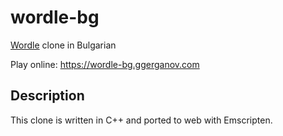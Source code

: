 # wordle-bg

[Wordle](https://www.powerlanguage.co.uk/wordle/) clone in Bulgarian

Play online: https://wordle-bg.ggerganov.com



## Description

This clone is written in C++ and ported to web with Emscripten.
